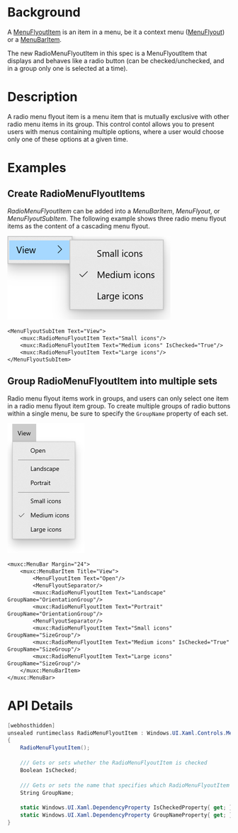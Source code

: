 # Background
A [MenuFlyoutItem](https://docs.microsoft.com/uwp/api/Windows.UI.Xaml.Controls.MenuFlyoutItem) is an item
in a menu, be it a context menu ([MenuFlyout](https://docs.microsoft.com/uwp/api/Windows.UI.Xaml.Controls.MenuFlyout))
or a [MenuBarItem](https://docs.microsoft.com/uwp/api/Windows.UI.Xaml.Controls.MenuBarItem).

The new RadioMenuFlyoutItem in this spec is a MenuFlyoutItem that displays and behaves like a radio button
(can be checked/unchecked, and in a group only one is selected at a time).

# Description
A radio menu flyout item is a menu item that is mutually exclusive with other radio menu items in its group. 
This control contol allows you to present users with menus containing multiple options, where a user would choose only one of these options at a given time.


# Examples

## Create RadioMenuFlyoutItems
*RadioMenuFlyoutItem* can be added into a *MenuBarItem*, *MenuFlyout*, or *MenuFlyoutSubItem*. The following example shows three radio menu flyout items as the content of a cascading menu flyout.

![Three radio menu flyout items in a View goup that allow a user to select the size of icons](RadioMenuFlyoutItems.png)

````Xaml
<MenuFlyoutSubItem Text="View">
    <muxc:RadioMenuFlyoutItem Text="Small icons"/>
    <muxc:RadioMenuFlyoutItem Text="Medium icons" IsChecked="True"/>
    <muxc:RadioMenuFlyoutItem Text="Large icons"/>
</MenuFlyoutSubItem>
````

## Group RadioMenuFlyoutItem into multiple sets
Radio menu flyout items work in groups, and users can only select one item in a radio menu flyout item group. To create multiple groups of radio buttons within a single menu, be sure to specify the `GroupName` property of each set.

![Two groups of radio menu flyout items within a View menu bar item](RadioMenuFlyoutItems2.png)

````Xaml
<muxc:MenuBar Margin="24">
    <muxc:MenuBarItem Title="View">
        <MenuFlyoutItem Text="Open"/>
        <MenuFlyoutSeparator/>
        <muxc:RadioMenuFlyoutItem Text="Landscape" GroupName="OrientationGroup"/>
        <muxc:RadioMenuFlyoutItem Text="Portrait" GroupName="OrientationGroup"/>
        <MenuFlyoutSeparator/>
        <muxc:RadioMenuFlyoutItem Text="Small icons" GroupName="SizeGroup"/>
        <muxc:RadioMenuFlyoutItem Text="Medium icons" IsChecked="True" GroupName="SizeGroup"/>
        <muxc:RadioMenuFlyoutItem Text="Large icons" GroupName="SizeGroup"/>
    </muxc:MenuBarItem>
</muxc:MenuBar>
````

# API Details
````c#
[webhosthidden]
unsealed runtimeclass RadioMenuFlyoutItem : Windows.UI.Xaml.Controls.MenuFlyoutItem
{
    RadioMenuFlyoutItem();

    /// Gets or sets whether the RadioMenuFlyoutItem is checked
    Boolean IsChecked;
    
    /// Gets or sets the name that specifies which RadioMenuFlyoutItem controls are mutually exclusive
    String GroupName;

    static Windows.UI.Xaml.DependencyProperty IsCheckedProperty{ get; };
    static Windows.UI.Xaml.DependencyProperty GroupNameProperty{ get; };
}
````
